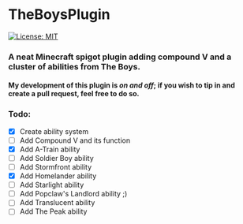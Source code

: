 # TheBoysPlugin

[![License: MIT](https://img.shields.io/badge/license-MIT-red.svg)](https://opensource.org/licenses/MIT)

### A neat Minecraft spigot plugin adding compound V and a cluster of abilities from The Boys.

#### My development of this plugin is *on and off*; if you wish to tip in and create a pull request, feel free to do so.

### Todo:
- [x] Create ability system
- [ ] Add Compound V and its function
- [x] Add A-Train ability
- [ ] Add Soldier Boy ability
- [ ] Add Stormfront ability
- [x] Add Homelander ability
- [ ] Add Starlight ability
- [ ] Add Popclaw's Landlord ability ;)
- [ ] Add Translucent ability
- [ ] Add The Peak ability
